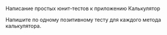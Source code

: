 Написание простых юнит-тестов к приложению Калькулятор

Напишите по одному позитивному тесту для каждого метода калькулятора.

